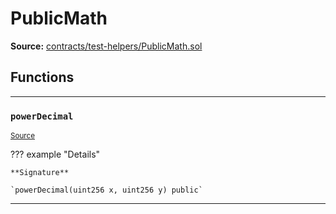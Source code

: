 # PublicMath

**Source:** [contracts/test-helpers/PublicMath.sol](https://github.com/Synthetixio/synthetix/tree/develop/contracts/test-helpers/PublicMath.sol)

## Functions

---

### `powerDecimal`
<sub>[Source](https://github.com/Synthetixio/synthetix/tree/develop/contracts/test-helpers/PublicMath.sol#L12)</sub>

??? example "Details"

    **Signature**

    `powerDecimal(uint256 x, uint256 y) public`

---

